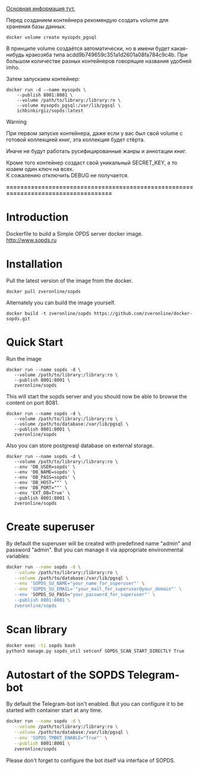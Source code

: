 <a href="https://github.com/ichbinkirgiz/sopds" target="_blank">Основная информация тут.</a>

Перед созданием контейнера рекомендую создать volume для хранения базы данных.

```
docker volume create mysopds_pgsql
```

В принципе volume создаётся автоматически, но в имени будет какая-нибудь кракозяба типа acdd9b749659c351a1d2601a08fa784c9c4b. При большом количестве разных контейнеров говорящие названия удобней imho.


Затем запускаем контейнер:

```
docker run -d --name mysopds \
    --publish 8001:8001 \
    --volume /path/to/library:/library:ro \
    --volume mysopds_pgsql:/var/lib/pgsql \
    ichbinkirgiz/sopds:latest
```
> [!WARNING]
> При первом запуске контейнера, даже если у вас был свой volume с готовой коллекцией книг, эта коллекция будет стёрта.

Иначе не будут работать русифицированные жанры и аннотации книг.

Кроме того контейнер создаст свой уникальный SECRET_KEY, а то юзаем один ключ на всех.<br>
К сожалению отключить DEBUG не получается.

**===================================================================================**

# Introduction

Dockerfile to build a Simple OPDS server docker image.
http://www.sopds.ru

# Installation

Pull the latest version of the image from the docker.

```
docker pull zveronline/sopds
```

Alternately you can build the image yourself.

```
docker build -t zveronline/sopds https://github.com/zveronline/docker-sopds.git
```

# Quick Start

Run the image

```
docker run --name sopds -d \
   --volume /path/to/library:/library:ro \
   --publish 8001:8001 \
   zveronline/sopds
```

This will start the sopds server and you should now be able to browse the content on port 8081.

```
docker run --name sopds -d \
   --volume /path/to/library:/library:ro \
   --volume /path/to/database:/var/lib/pgsql \
   --publish 8001:8001 \
   zveronline/sopds
```

Also you can store postgresql database on external storage.

```
docker run --name sopds -d \
   --volume /path/to/library:/library:ro \
   --env 'DB_USER=sopds' \
   --env 'DB_NAME=sopds' \
   --env 'DB_PASS=sopds' \
   --env 'DB_HOST=""' \
   --env 'DB_PORT=""' \
   --env 'EXT_DB=True' \
   --publish 8001:8001 \
   zveronline/sopds
```


# Create superuser

By default the superuser will be created with predefined name "admin" and password "admin". But you can manage it via appropriate environmental variables:
```bash
docker run --name sopds -d \
   --volume /path/to/library:/library:ro \
   --volume /path/to/database:/var/lib/pgsql \
   --env 'SOPDS_SU_NAME="your_name_for_superuser"' \
   --env 'SOPDS_SU_EMAIL='"your_mail_for_superuser@your_domain"' \
   --env 'SOPDS_SU_PASS="your_password_for_superuser"' \
   --publish 8001:8001 \
   zveronline/sopds
```

# Scan library

```bash
docker exec -ti sopds bash
python3 manage.py sopds_util setconf SOPDS_SCAN_START_DIRECTLY True
```

# Autostart of the SOPDS Telegram-bot

By default the Telegram-bot isn't enabled. But you can configure it to be started with container start at any time. 
```bash
docker run --name sopds -d \
   --volume /path/to/library:/library:ro \
   --volume /path/to/database:/var/lib/pgsql \
   --env 'SOPDS_TMBOT_ENABLE="True"' \
   --publish 8001:8001 \
   zveronline/sopds
```
Please don't forget to configure the bot itself via interface of SOPDS.

